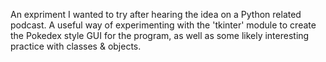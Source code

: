 An expriment I wanted to try after hearing the idea on a Python related podcast. A useful way of experimenting with the 'tkinter' module to create the Pokedex style GUI for the program, as well as some likely interesting practice with classes & objects.